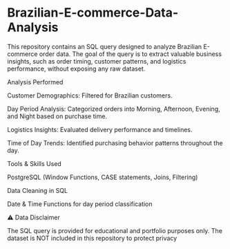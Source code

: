 # Brazilian-E-commerce-Data-Analysis

This repository contains an SQL query designed to analyze Brazilian E-commerce order data. The goal of the query is to extract valuable business insights, such as order timing, customer patterns, and logistics performance, without exposing any raw dataset.

Analysis Performed

Customer Demographics: Filtered for Brazilian customers.

Day Period Analysis: Categorized orders into Morning, Afternoon, Evening, and Night based on purchase time.

Logistics Insights: Evaluated delivery performance and timelines.

Time of Day Trends: Identified purchasing behavior patterns throughout the day.

Tools & Skills Used

PostgreSQL (Window Functions, CASE statements, Joins, Filtering)

Data Cleaning in SQL

Date & Time Functions for day period classification


⚠️ Data Disclaimer

The SQL query is provided for educational and portfolio purposes only.
The dataset is NOT included in this repository to protect privacy
